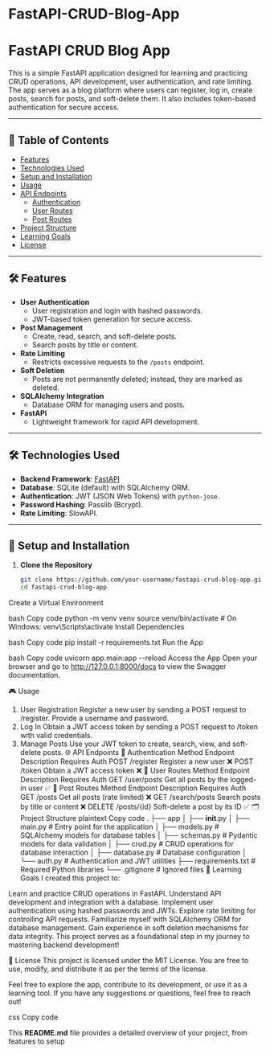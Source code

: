# FastAPI-CRUD-Blog-App

# FastAPI CRUD Blog App

This is a simple FastAPI application designed for learning and practicing CRUD operations, API development, user authentication, and rate limiting. The app serves as a blog platform where users can register, log in, create posts, search for posts, and soft-delete them. It also includes token-based authentication for secure access.

---

## 📖 Table of Contents
- [Features](#features)
- [Technologies Used](#technologies-used)
- [Setup and Installation](#setup-and-installation)
- [Usage](#usage)
- [API Endpoints](#api-endpoints)
  - [Authentication](#authentication)
  - [User Routes](#user-routes)
  - [Post Routes](#post-routes)
- [Project Structure](#project-structure)
- [Learning Goals](#learning-goals)
- [License](#license)

---

## 🛠️ Features
- **User Authentication**
  - User registration and login with hashed passwords.
  - JWT-based token generation for secure access.
- **Post Management**
  - Create, read, search, and soft-delete posts.
  - Search posts by title or content.
- **Rate Limiting**
  - Restricts excessive requests to the `/posts` endpoint.
- **Soft Deletion**
  - Posts are not permanently deleted; instead, they are marked as deleted.
- **SQLAlchemy Integration**
  - Database ORM for managing users and posts.
- **FastAPI**
  - Lightweight framework for rapid API development.

---

## 🛠️ Technologies Used
- **Backend Framework**: [FastAPI](https://fastapi.tiangolo.com/)
- **Database**: SQLite (default) with SQLAlchemy ORM.
- **Authentication**: JWT (JSON Web Tokens) with `python-jose`.
- **Password Hashing**: Passlib (Bcrypt).
- **Rate Limiting**: SlowAPI.

---

## 🚀 Setup and Installation

1. **Clone the Repository**
   ```bash
   git clone https://github.com/your-username/fastapi-crud-blog-app.git
   cd fastapi-crud-blog-app
Create a Virtual Environment

bash
Copy code
python -m venv venv
source venv/bin/activate  # On Windows: venv\Scripts\activate
Install Dependencies

bash
Copy code
pip install -r requirements.txt
Run the App

bash
Copy code
uvicorn app.main:app --reload
Access the App Open your browser and go to http://127.0.0.1:8000/docs to view the Swagger documentation.

🎮 Usage
1. User Registration
Register a new user by sending a POST request to /register.
Provide a username and password.
2. Log In
Obtain a JWT access token by sending a POST request to /token with valid credentials.
3. Manage Posts
Use your JWT token to create, search, view, and soft-delete posts.
🌐 API Endpoints
🔑 Authentication
Method	Endpoint	Description	Requires Auth
POST	/register	Register a new user	❌
POST	/token	Obtain a JWT access token	❌
👤 User Routes
Method	Endpoint	Description	Requires Auth
GET	/user/posts	Get all posts by the logged-in user	✅
📝 Post Routes
Method	Endpoint	Description	Requires Auth
GET	/posts	Get all posts (rate limited)	❌
GET	/search/posts	Search posts by title or content	❌
DELETE	/posts/{id}	Soft-delete a post by its ID	✅
🗂️ Project Structure
plaintext
Copy code
.
├── app
│   ├── __init__.py
│   ├── main.py          # Entry point for the application
│   ├── models.py        # SQLAlchemy models for database tables
│   ├── schemas.py       # Pydantic models for data validation
│   ├── crud.py          # CRUD operations for database interaction
│   ├── database.py      # Database configuration
│   └── auth.py          # Authentication and JWT utilities
├── requirements.txt      # Required Python libraries
└── .gitignore            # Ignored files
🎯 Learning Goals
I created this project to:

Learn and practice CRUD operations in FastAPI.
Understand API development and integration with a database.
Implement user authentication using hashed passwords and JWTs.
Explore rate limiting for controlling API requests.
Familiarize myself with SQLAlchemy ORM for database management.
Gain experience in soft deletion mechanisms for data integrity.
This project serves as a foundational step in my journey to mastering backend development!

📜 License
This project is licensed under the MIT License. You are free to use, modify, and distribute it as per the terms of the license.

Feel free to explore the app, contribute to its development, or use it as a learning tool. If you have any suggestions or questions, feel free to reach out!

css
Copy code

This **README.md** file provides a detailed overview of your project, from features to setup
